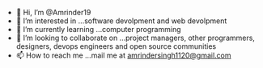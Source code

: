 - 👋 Hi, I’m @Amrinder19
- 👀 I’m interested in ...software devolpment and web devolpment
- 🌱 I’m currently learning ...computer programming
- 💞️ I’m looking to collaborate on ...project managers, other programmers, designers, devops engineers and open source communities
- 📫 How to reach me ...mail me at amrindersingh1120@gmail.com

<!---
Amrinder19/Amrinder19 is a ✨ special ✨ repository because its `README.md` (this file) appears on your GitHub profile.
You can click the Preview link to take a look at your changes.
--->
